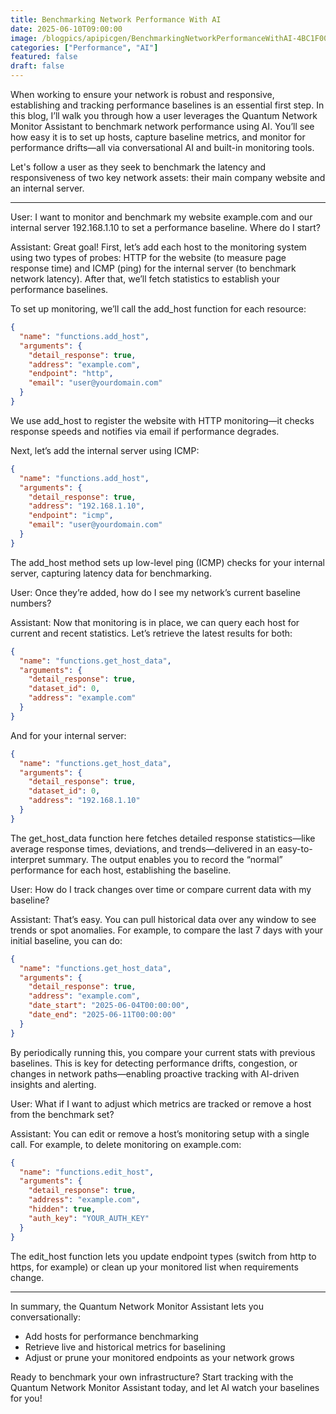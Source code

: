 ```yaml
---
title: Benchmarking Network Performance With AI
date: 2025-06-10T09:00:00
image: /blogpics/apipicgen/BenchmarkingNetworkPerformanceWithAI-4BC1F000QY.jpg
categories: ["Performance", "AI"]
featured: false
draft: false
---
```

When working to ensure your network is robust and responsive, establishing and tracking performance baselines is an essential first step. In this blog, I’ll walk you through how a user leverages the Quantum Network Monitor Assistant to benchmark network performance using AI. You’ll see how easy it is to set up hosts, capture baseline metrics, and monitor for performance drifts—all via conversational AI and built-in monitoring tools.

Let's follow a user as they seek to benchmark the latency and responsiveness of two key network assets: their main company website and an internal server.

---

User: I want to monitor and benchmark my website example.com and our internal server 192.168.1.10 to set a performance baseline. Where do I start?

Assistant: Great goal! First, let’s add each host to the monitoring system using two types of probes: HTTP for the website (to measure page response time) and ICMP (ping) for the internal server (to benchmark network latency). After that, we’ll fetch statistics to establish your performance baselines.

To set up monitoring, we’ll call the add_host function for each resource:

```json
{
  "name": "functions.add_host",
  "arguments": {
    "detail_response": true,
    "address": "example.com",
    "endpoint": "http",
    "email": "user@yourdomain.com"
  }
}
```

We use add_host to register the website with HTTP monitoring—it checks response speeds and notifies via email if performance degrades.

Next, let’s add the internal server using ICMP:

```json
{
  "name": "functions.add_host",
  "arguments": {
    "detail_response": true,
    "address": "192.168.1.10",
    "endpoint": "icmp",
    "email": "user@yourdomain.com"
  }
}
```

The add_host method sets up low-level ping (ICMP) checks for your internal server, capturing latency data for benchmarking.

User: Once they’re added, how do I see my network’s current baseline numbers?

Assistant: Now that monitoring is in place, we can query each host for current and recent statistics. Let’s retrieve the latest results for both:

```json
{
  "name": "functions.get_host_data",
  "arguments": {
    "detail_response": true,
    "dataset_id": 0,
    "address": "example.com"
  }
}
```

And for your internal server:

```json
{
  "name": "functions.get_host_data",
  "arguments": {
    "detail_response": true,
    "dataset_id": 0,
    "address": "192.168.1.10"
  }
}
```

The get_host_data function here fetches detailed response statistics—like average response times, deviations, and trends—delivered in an easy-to-interpret summary. The output enables you to record the “normal” performance for each host, establishing the baseline.

User: How do I track changes over time or compare current data with my baseline?

Assistant: That’s easy. You can pull historical data over any window to see trends or spot anomalies. For example, to compare the last 7 days with your initial baseline, you can do:

```json
{
  "name": "functions.get_host_data",
  "arguments": {
    "detail_response": true,
    "address": "example.com",
    "date_start": "2025-06-04T00:00:00",
    "date_end": "2025-06-11T00:00:00"
  }
}
```

By periodically running this, you compare your current stats with previous baselines. This is key for detecting performance drifts, congestion, or changes in network paths—enabling proactive tracking with AI-driven insights and alerting.

User: What if I want to adjust which metrics are tracked or remove a host from the benchmark set?

Assistant: You can edit or remove a host’s monitoring setup with a single call. For example, to delete monitoring on example.com:

```json
{
  "name": "functions.edit_host",
  "arguments": {
    "detail_response": true,
    "address": "example.com",
    "hidden": true,
    "auth_key": "YOUR_AUTH_KEY"
  }
}
```

The edit_host function lets you update endpoint types (switch from http to https, for example) or clean up your monitored list when requirements change.

---

In summary, the Quantum Network Monitor Assistant lets you conversationally:
- Add hosts for performance benchmarking
- Retrieve live and historical metrics for baselining
- Adjust or prune your monitored endpoints as your network grows

Ready to benchmark your own infrastructure? Start tracking with the Quantum Network Monitor Assistant today, and let AI watch your baselines for you!